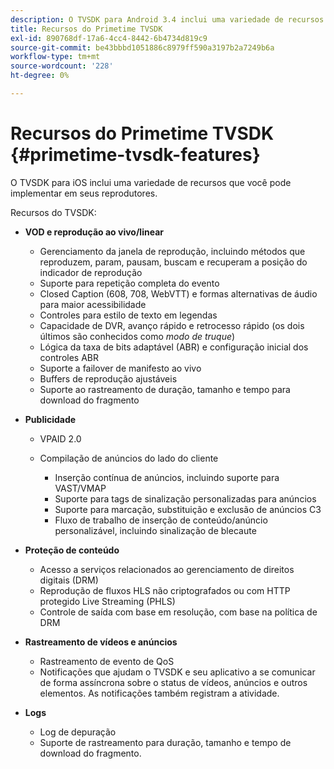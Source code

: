 ```yaml
---
description: O TVSDK para Android 3.4 inclui uma variedade de recursos que você pode implementar em seus reprodutores.
title: Recursos do Primetime TVSDK
exl-id: 890768df-17a6-4cc4-8442-6b4734d819c9
source-git-commit: be43bbbd1051886c8979ff590a3197b2a7249b6a
workflow-type: tm+mt
source-wordcount: '228'
ht-degree: 0%

---
```


# Recursos do Primetime TVSDK {#primetime-tvsdk-features}

O TVSDK para iOS inclui uma variedade de recursos que você pode implementar em seus reprodutores.

Recursos do TVSDK:

* **VOD e reprodução ao vivo/linear**

   * Gerenciamento da janela de reprodução, incluindo métodos que reproduzem, param, pausam, buscam e recuperam a posição do indicador de reprodução
   * Suporte para repetição completa do evento
   * Closed Caption (608, 708, WebVTT) e formas alternativas de áudio para maior acessibilidade
   * Controles para estilo de texto em legendas
   * Capacidade de DVR, avanço rápido e retrocesso rápido (os dois últimos são conhecidos como *modo de truque*)
   * Lógica da taxa de bits adaptável (ABR) e configuração inicial dos controles ABR
   * Suporte a failover de manifesto ao vivo
   * Buffers de reprodução ajustáveis
   * Suporte ao rastreamento de duração, tamanho e tempo para download do fragmento

* **Publicidade**

   * VPAID 2.0
   * Compilação de anúncios do lado do cliente

      * Inserção contínua de anúncios, incluindo suporte para VAST/VMAP
      * Suporte para tags de sinalização personalizadas para anúncios
      * Suporte para marcação, substituição e exclusão de anúncios C3
      * Fluxo de trabalho de inserção de conteúdo/anúncio personalizável, incluindo sinalização de blecaute

* **Proteção de conteúdo**

   * Acesso a serviços relacionados ao gerenciamento de direitos digitais (DRM)
   * Reprodução de fluxos HLS não criptografados ou com HTTP protegido Live Streaming (PHLS)
   * Controle de saída com base em resolução, com base na política de DRM

* **Rastreamento de vídeos e anúncios**

   * Rastreamento de evento de QoS
   * Notificações que ajudam o TVSDK e seu aplicativo a se comunicar de forma assíncrona sobre o status de vídeos, anúncios e outros elementos. As notificações também registram a atividade.

* **Logs**

   * Log de depuração
   * Suporte de rastreamento para duração, tamanho e tempo de download do fragmento.
